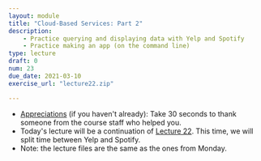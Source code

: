 ```yaml
---
layout: module
title: "Cloud-Based Services: Part 2"
description:
    - Practice querying and displaying data with Yelp and Spotify
    - Practice making an app (on the command line)
type: lecture
draft: 0
num: 23
due_date: 2021-03-10
exercise_url: "lecture22.zip"

---
```


* <a href="https://forms.gle/K6H35f1g2NrX6MxZ8" target="_blank">Appreciations</a> (if you haven't already): Take 30 seconds to thank someone from the course staff who helped you.
* Today's lecture will be a continuation of [Lecture 22](week10-lecture01). This time, we will split time between Yelp and Spotify. 
* Note: the lecture files are the same as the ones from Monday.